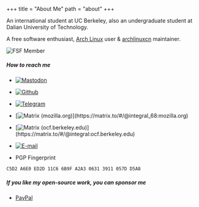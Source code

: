 +++
title = "About Me"
path = "about"
+++

An international student at UC Berkeley, also an undergraduate student at Dalian University of Technology.

A free software enthusiast, [Arch Linux](https://archlinux.org) user & [archlinuxcn](https://github.com/archlinuxcn) maintainer.

![FSF Member](https://static.fsf.org/nosvn/associate/crm/6094400.png)

##### How to reach me

- [![Mastodon](https://img.shields.io/badge/-Mastodon-6364FF?logo=mastodon&logoColor=white&style=for-the-badge)](https://fosstodon.org/@Integral)

- [![Github](https://img.shields.io/badge/-Github-181717?logo=github&logoColor=white&style=for-the-badge)](https://github.com/Integral-Tech)

- [![Telegram](https://img.shields.io/badge/-Telegram-26A5E4?logo=telegram&logoColor=white&style=for-the-badge)](https://t.me/Integral_Tech)

- [![Matrix (mozilla.org)](https://img.shields.io/badge/-Matrix%20(mozilla.org)-grey?logo=matrix&logoColor=white&style=for-the-badge)](https://matrix.to/#/@integral_68:mozilla.org)

- [![Matrix (ocf.berkeley.edu)](https://img.shields.io/badge/-Matrix%20(ocf.berkeley.edu)-grey?logo=matrix&logoColor=white&style=for-the-badge)](https://matrix.to/#/@integral:ocf.berkeley.edu)

- [![E-mail](https://img.shields.io/badge/-Email-005FF9?logo=maildotru&logoColor=white&style=for-the-badge)](mailto:integral@member.fsf.org)

- PGP Fingerprint
```
C5D2 A6E0 ED2D 11C6 6B9F A2A3 0631 3911 057D D5A8
```

##### If you like my open-source work, you can sponsor me
- [PayPal](https://paypal.me/integral68)
